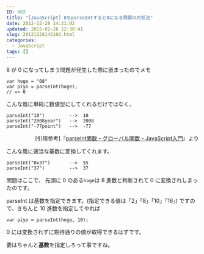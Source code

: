 ```yaml
---
ID: 602
title: "[JavaScript] 8をparseIntすると0になる問題の対処法"
date: 2012-12-28 14:21:02
updated: 2015-02-28 22:30:41
slug: 20121228142102.html
categories:
  - JavaScript
tags: []
---
```


8 が 0 になってしまう問題が発生した際に嵌まったのでメモ

<!--more-->

```language-js
var hoge = "08"
var piyo = parseInt(hoge);
// => 0
```

こんな風に単純に数値型にしてくれるだけではなく、

```
parseInt("10")         -->  10
parseInt("2008year")   -->  2008
parseInt("-77point")   -->  -77
```

<div align="right">[引用参考]『<a href="http://goo.gl/jhqb">parseInt関数 - グローバル関数 - JavaScript入門</a>』より</div>

こんな風に適当な基数に変換してくれます。

```
parseInt("0x37")       -->  55
parseInt("37")         -->  37
```

問題はここで、
先頭に 0 のある<code>hoge</code>は 8 進数と判断されて 0 に変換されしまったのです。

parseInt は基数を指定できます。(指定できる値は「2」「8」「10」「16」)
ですので、きちんと 10 進数を指定してやれば

```language-js
var piyo = parseInt(hoge, 10);
```

0 には変換されずに期待通りの値が取得できるはずです。

要はちゃんと**基数**を指定しろって事ですね。
